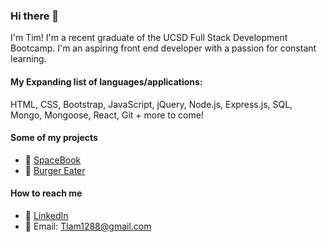 ### Hi there 👋

I'm Tim! I'm a recent graduate of the UCSD Full Stack Development Bootcamp. I'm an aspiring front end developer with a passion for constant learning.

#### **My Expanding list of languages/applications:**

HTML, CSS, Bootstrap, JavaScript, jQuery, Node.js, Express.js, SQL, Mongo, Mongoose, React, Git + more to come!

#### **Some of my projects**

- 🚀 [SpaceBook](https://github.com/jessicablank/spacebook-mars)
- 🍔 [Burger Eater](https://github.com/tlam1288/Burger-Eater)

#### **How to reach me**

- 📑 [LinkedIn](https://www.linkedin.com/in/timothy-lam-8551b315/)
- 📧 Email: Tlam1288@gmail.com

<!--
**tlam1288/tlam1288** is a ✨ _special_ ✨ repository because its `README.md` (this file) appears on your GitHub profile.

Here are some ideas to get you started:

- 🔭 I’m currently working on ...
- 🌱 I’m currently learning ...
- 👯 I’m looking to collaborate on ...
- 🤔 I’m looking for help with ...
- 💬 Ask me about ...
- 📫 How to reach me: ...
- 😄 Pronouns: ...
- ⚡ Fun fact: ...
-->

